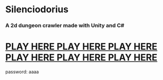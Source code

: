 # Silenciodorius
### A 2d dungeon crawler made with Unity and C#

# [PLAY HERE PLAY HERE PLAY HERE PLAY HERE PLAY HERE PLAY HERE](https://klyye.itch.io/silenciodorius)
password: aaaa

